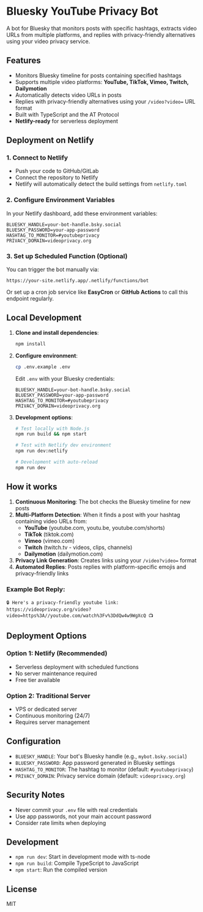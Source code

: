 # Bluesky YouTube Privacy Bot

A bot for Bluesky that monitors posts with specific hashtags, extracts video URLs from multiple platforms, and replies with privacy-friendly alternatives using your video privacy service.

## Features

- Monitors Bluesky timeline for posts containing specified hashtags
- Supports multiple video platforms: **YouTube, TikTok, Vimeo, Twitch, Dailymotion**
- Automatically detects video URLs in posts
- Replies with privacy-friendly alternatives using your `/video?video=` URL format
- Built with TypeScript and the AT Protocol
- **Netlify-ready** for serverless deployment

## Deployment on Netlify

### 1. **Connect to Netlify**
   - Push your code to GitHub/GitLab
   - Connect the repository to Netlify
   - Netlify will automatically detect the build settings from `netlify.toml`

### 2. **Configure Environment Variables**
   In your Netlify dashboard, add these environment variables:
   ```
   BLUESKY_HANDLE=your-bot-handle.bsky.social
   BLUESKY_PASSWORD=your-app-password
   HASHTAG_TO_MONITOR=#youtubeprivacy
   PRIVACY_DOMAIN=videoprivacy.org
   ```

### 3. **Set up Scheduled Function** (Optional)
   You can trigger the bot manually via:
   ```
   https://your-site.netlify.app/.netlify/functions/bot
   ```
   
   Or set up a cron job service like **EasyCron** or **GitHub Actions** to call this endpoint regularly.

## Local Development

1. **Clone and install dependencies**:
   ```bash
   npm install
   ```

2. **Configure environment**:
   ```bash
   cp .env.example .env
   ```
   
   Edit `.env` with your Bluesky credentials:
   ```
   BLUESKY_HANDLE=your-bot-handle.bsky.social
   BLUESKY_PASSWORD=your-app-password
   HASHTAG_TO_MONITOR=#youtubeprivacy
   PRIVACY_DOMAIN=videoprivacy.org
   ```

3. **Development options**:
   ```bash
   # Test locally with Node.js
   npm run build && npm start
   
   # Test with Netlify dev environment
   npm run dev:netlify
   
   # Development with auto-reload
   npm run dev
   ```

## How it works

1. **Continuous Monitoring**: The bot checks the Bluesky timeline for new posts
2. **Multi-Platform Detection**: When it finds a post with your hashtag containing video URLs from:
   - **YouTube** (youtube.com, youtu.be, youtube.com/shorts)
   - **TikTok** (tiktok.com)
   - **Vimeo** (vimeo.com)
   - **Twitch** (twitch.tv - videos, clips, channels)
   - **Dailymotion** (dailymotion.com)
3. **Privacy Link Generation**: Creates links using your `/video?video=` format
4. **Automated Replies**: Posts replies with platform-specific emojis and privacy-friendly links

### Example Bot Reply:
```
🔒 Here's a privacy-friendly youtube link: https://videoprivacy.org/video?video=https%3A//youtube.com/watch%3Fv%3DdQw4w9WgXcQ 📺
```

## Deployment Options

### **Option 1: Netlify (Recommended)**
- Serverless deployment with scheduled functions
- No server maintenance required
- Free tier available

### **Option 2: Traditional Server**
- VPS or dedicated server
- Continuous monitoring (24/7)
- Requires server management

## Configuration

- `BLUESKY_HANDLE`: Your bot's Bluesky handle (e.g., `mybot.bsky.social`)
- `BLUESKY_PASSWORD`: App password generated in Bluesky settings
- `HASHTAG_TO_MONITOR`: The hashtag to monitor (default: `#youtubeprivacy`)
- `PRIVACY_DOMAIN`: Privacy service domain (default: `videoprivacy.org`)

## Security Notes

- Never commit your `.env` file with real credentials
- Use app passwords, not your main account password
- Consider rate limits when deploying

## Development

- `npm run dev`: Start in development mode with ts-node
- `npm run build`: Compile TypeScript to JavaScript
- `npm start`: Run the compiled version

## License

MIT
